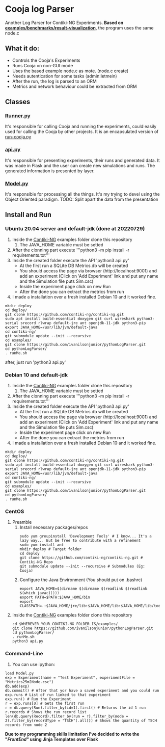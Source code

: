 # Cooja log Parser

Another Log Parser for Contiki-NG Experiments.
**Based on [examples/benchmarks/result-visualization](https://github.com/contiki-ng/contiki-ng/tree/develop/examples/benchmarks/result-visualization)**, the program uses the same node.c

## What it do:
- Controls the Cooja's Experiments
- Runs Cooja on non-GUI mode
- Uses the based example node.c as mote. (node.c create)
- Needs autentication for some tasks (admin:letmein)
- After the run, the log is parsed to an ORM
- Metrics and network behaviour could be extracted from ORM

## Classes
### [Runner.py](https://github.com/ivanilsonjunior/pythonLogParser/blob/main/Runner.py)
It's responsible for calling Cooja and running the experiments, could easily used for calling the Cooja by other projects. It is an encapsulated version of [run-cooja.py](https://github.com/contiki-ng/contiki-ng/blob/develop/examples/benchmarks/result-visualization/run-cooja.py)
### [api.py](https://github.com/ivanilsonjunior/pythonLogParser/blob/main/api.py)
It's responsible for presenting experiments, their runs and generated data. It was made in Flask and the user can create new simulations and runs. The generated information is presented by layer.
### [Model.py](https://github.com/ivanilsonjunior/pythonLogParser/blob/main/Model.py)
It's responsible for processing all the things. It's my trying to devel using the Object Oriented paradigm.
TODO: Split apart the data from the presentation

## Install and Run

### Ubuntu 20.04 server and default-jdk (done at 20220729)
1. Inside the [Contiki-NG](https://github.com/contiki-ng/contiki-ng) examples folder clone this repository
   1. The JAVA_HOME variable must be setted
2. After the clonning part execute '''python3 -m pip install -r requirements.txt'''
3. Inside the created folder execute the API 'python3 api.py'
   - At the first run a SQLite DB Metrics.db will be created
   - You should access the page via browser (http://localhost:9001) and add an experiment (Click on 'Add Experiment' link and put any name and the Simulation file puts Sim.csc)
   - Inside the experiment page click on new Run
   - After the done you can extract the metrics from run
 4. I made a installation over a fresh installed Debian 10 and it worked fine.
   ```
   mkdir deploy
   cd deploy/
   git clone https://github.com/contiki-ng/contiki-ng.git
   sudo apt install build-essential doxygen git curl wireshark python3-serial srecord rlwrap default-jre ant openjdk-11-jdk python3-pip
   export JAVA_HOME=/usr/lib/jvm/default-java
   cd contiki-ng/
   git submodule update --init --recursive
   cd examples/
   git clone https://github.com/ivanilsonjunior/pythonLogParser.git
   cd pythonLogParser/
   . runMe.sh
   ``` 
   after, just run 'python3 api.py'
  
### Debian 10 and default-jdk

1. Inside the [Contiki-NG](https://github.com/contiki-ng/contiki-ng) examples folder clone this repository
   1. The JAVA_HOME variable must be setted
2. After the clonning part execute '''python3 -m pip install -r requirements.txt'''
3. Inside the created folder execute the API 'python3 api.py'
   - At the first run a SQLite DB Metrics.db will be created
   - You should access the page via browser (http://localhost:9001) and add an experiment (Click on 'Add Experiment' link and put any name and the Simulation file puts Sim.csc)
   - Inside the experiment page click on new Run
   - After the done you can extract the metrics from run
 4. I made a installation over a fresh installed Debian 10 and it worked fine.
   ```
   mkdir deploy
   cd deploy/
   git clone https://github.com/contiki-ng/contiki-ng.git
   sudo apt install build-essential doxygen git curl wireshark python3-serial srecord rlwrap default-jre ant openjdk-11-jdk python3-pip
   export JAVA_HOME=/usr/lib/jvm/default-java
   cd contiki-ng/
   git submodule update --init --recursive
   cd examples/
   git clone https://github.com/ivanilsonjunior/pythonLogParser.git
   cd pythonLogParser/
   . runMe.sh
   ```
### CentOS
1. Preamble
   1. Install necessary packages/repos
      ```
      sudo yum groupinstall 'Development Tools' # I know... It's a lazy way... But be free to contribute with a refinement
      sudo yum install ant
      mkdir deploy # Target folder
      cd deploy
      git clone https://github.com/contiki-ng/contiki-ng.git # Contiki-NG Repo
      git submodule update --init --recursive # Submodules (Eg: Cooja)
      ```
   2. Configure the Java Environment (You should put on .bashrc)
      ```
      export JAVA_HOME=$(dirname $(dirname $(readlink $(readlink $(which javac)))))
      export PATH=$PATH:$JAVA_HOME/bin
      export CLASSPATH=.:$JAVA_HOME/jre/lib:$JAVA_HOME/lib:$JAVA_HOME/lib/tools.jar
      ```
2. Inside the [Contiki-NG](https://github.com/contiki-ng/contiki-ng) examples folder clone this repository
   ```
   cd $WHEREVER_YOUR_CONTIKI-NG_FOLDER_IS/examples/
   git clone https://github.com/ivanilsonjunior/pythonLogParser.git
   cd pythonLogParser/
   . runMe.sh
   python3 api.py
   ```
 
 ### Command-Line
 1. You can use ipython:
   ```
   load Model.py
   exp = Experiment(name = "Test Experiment", experimentFile = "Metrics25m2Node.csc")
   db.add(exp)
   db.commit() # After that yor have a saved experiment and you could run
   exp.runs # List of run linked to that experiment
   exp.run() # Run the Experiment
   r = exp.runs[0] # Gets the first run
   r = db.query(Run).filter_by(id=1).first() # Returns the id 1 run
   r.records # Shows the run record list
   len(db.query(Record).filter_by(run = r).filter_by(node = 2).filter_by(recordType = "TSCH").all()) # Shows the quantity of TSCH records from node 2
   ```


**Due to my programming skills limitation I've decided to write the "_FrontEnd_" using Jinja Templates over Flask**
